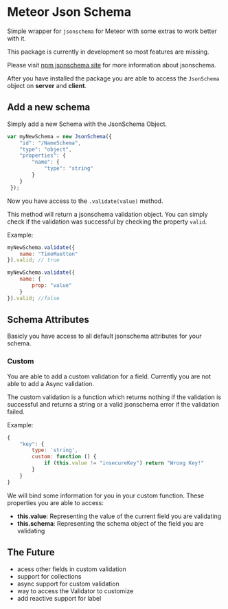 # Meteor Json Schema
Simple wrapper for ```jsonschema``` for Meteor with some extras to work better with it.

This package is currently in development so most features are missing.

Please visit [npm jsonschema site](https://www.npmjs.com/package/jsonschema) for more information about jsonschema.

After you have installed the package you are able to access the ```JsonSchema``` object on **server** and **client**.


## Add a new schema

Simply add a new Schema with the JsonSchema Object. 

```javascript
var myNewSchema = new JsonSchema({
	"id": "/NameSchema",
	"type": "object",
	"properties": {
		"name": {
			"type": "string"
		}	
	}
 });
```

Now you have access to the ```.validate(value)``` method.



This method will return a jsonschema validation object. You can simply check if the validation was successful by checking the property ```valid```. 


Example:

```javascript
myNewSchema.validate({
	name: "TimoRuetten"
}).valid; // true

myNewSchema.validate({
	name: {
		prop: "value"
	}
}).valid; //false
```

## Schema Attributes

Basicly you have access to all default jsonschema attributes for your schema.

### Custom

You are able to add a custom validation for a field. Currently you are not able to add a Async validation.

The custom validation is a function which returns nothing if the validation is successful and returns a string or a valid jsonschema error if the validation failed.

Example:


```javascript
{
	"key": {
    	type: 'string',
    	custom: function () {
  			if (this.value != "insecureKey") return "Wrong Key!"
  		}
  	}
}
```

We will bind some information for you in your custom function. These properties you are able to access:

* **this.value**: Representing the value of the current field you are validating
* **this.schema**: Representing the schema object of the field you are validating


## The Future

* acess other fields in custom validation
* support for collections
* async support for custom validation
* way to access the Validator to customize
* add reactive support for label